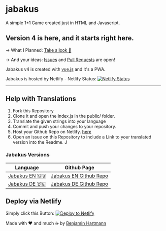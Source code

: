 # jabakus
A simple 1*1 Game created just in HTML and Javascript.

## Version 4 is here, and it starts right here.

-> What I Planned: [Take a look :eyes:](https://github.com/jabakus/jabakus/projects/3)

-> And your ideas: [Issues](https://github.com/jabakus/jabakus-de/issues) and [Pull Requests](https://github.com/jabakus/jabakus-de/pulls) are open!


Jabakus v4 is created with [vue.js](https://vuejs.org/) and it's a PWA.

Jabakus is hosted by Netlify - Netlify Status: [![Netlify Status](https://api.netlify.com/api/v1/badges/6d62e6c6-9eff-461a-9ae0-977261eaa86d/deploy-status)](https://app.netlify.com/sites/jabakus-de/deploys)

* * *

## Help with Translations
1. Fork this Repository
2. Clone it and open the index.js in the public/ folder.
3. Translate the given strings into your language
4. Commit and push your changes to your repository.
5. Host your Github Repo on Netlify. [here](https://docs.netlify.com/site-deploys/create-deploys/#deploy-with-git)
6. Open an issue on this Repository to include a Link to your translated version into the Readme.
J
### Jabakus Versions
| Language       | Github Page           |
| ------------- |:-------------:|
| [Jabakus EN :uk:](https://jabakus-en.netlify.app/) | [Jabakus EN Github Repo](https://github.com/jabakus/jabakus-en) |
|[Jabakus DE :de:](https://jabakus.netlify.app/)| [Jabakus DE Github Repo](https://github.com/jabakus/jabakus-de) |

## Deploy via Netlify

Simply click this Button: [![Deploy to Netlify](https://www.netlify.com/img/deploy/button.svg)](https://app.netlify.com/start/deploy?repository=https://github.com/jabakus/jabakus-de)




Made with ❤️ and much ☕ by [Benjamin Hartmann](https://awesomebible.de)
